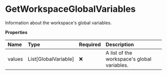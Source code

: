 # GetWorkspaceGlobalVariables

Information about the workspace's global variables.

**Properties**

| Name   | Type                 | Required | Description                                 |
| :----- | :------------------- | :------- | :------------------------------------------ |
| values | List[GlobalVariable] | ❌       | A list of the workspace's global variables. |

<!-- This file was generated by liblab | https://liblab.com/ -->
